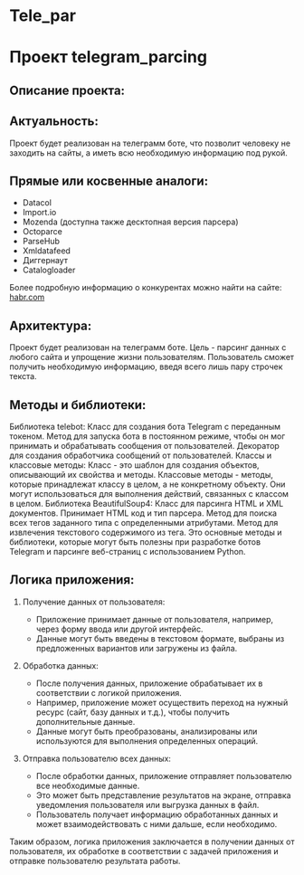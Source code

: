 # Tele_par
# Проект telegram_parcing

## Описание проекта:
## Актуальность:
Проект будет реализован на телеграмм боте, что позволит человеку не заходить на сайты, а иметь всю необходимую информацию под рукой.

## Прямые или косвенные аналоги:
- Datacol
- Import.io
- Mozenda (доступна также десктопная версия парсера)
- Octoparce
- ParseHub
- Xmldatafeed
- Диггернаут
- Catalogloader

Более подробную информацию о конкурентах можно найти на сайте: [habr.com](https://habr.com/ru/companies/click/articles/494020/)

## Архитектура:
Проект будет реализован на телеграмм боте. Цель - парсинг данных с любого сайта и упрощение жизни пользователям. Пользователь сможет получить необходимую информацию, введя всего лишь пару строчек текста.

## Методы и библиотеки:
Библиотека telebot:
Класс для создания бота Telegram с переданным токеном.
Метод для запуска бота в постоянном режиме, чтобы он мог принимать и обрабатывать сообщения от пользователей.
Декоратор для создания обработчика сообщений от пользователей.
Классы и классовые методы:
Класс - это шаблон для создания объектов, описывающий их свойства и методы.
Классовые методы - методы, которые принадлежат классу в целом, а не конкретному объекту. Они могут использоваться для выполнения действий, связанных с классом в целом.
Библиотека BeautifulSoup4:
Класс для парсинга HTML и XML документов. Принимает HTML код и тип парсера.
Метод для поиска всех тегов заданного типа с определенными атрибутами.
Метод для извлечения текстового содержимого из тега.
Это основные методы и библиотеки, которые могут быть полезны при разработке ботов Telegram и парсинге веб-страниц с использованием Python.

## Логика приложения:

1. Получение данных от пользователя:
   - Приложение принимает данные от пользователя, например, через форму ввода или другой интерфейс. 
   - Данные могут быть введены в текстовом формате, выбраны из предложенных вариантов или загружены из файла.

2. Обработка данных:
   - После получения данных, приложение обрабатывает их в соответствии с логикой приложения.
   - Например, приложение может осуществить переход на нужный ресурс (сайт, базу данных и т.д.), чтобы получить дополнительные данные.
   - Данные могут быть преобразованы, анализированы или используются для выполнения определенных операций.

3. Отправка пользователю всех данных:
   - После обработки данных, приложение отправляет пользователю все необходимые данные.
   - Это может быть представление результатов на экране, отправка уведомления пользователя или выгрузка данных в файл.
   - Пользователь получает информацию обработанных данных и может взаимодействовать с ними дальше, если необходимо.

Таким образом, логика приложения заключается в получении данных от пользователя, их обработке в соответствии с задачей приложения и отправке пользователю результата работы.
